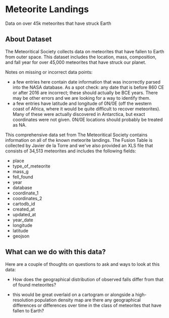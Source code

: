 # Meteorite Landings

Data on over 45k meteorites that have struck Earth

## About Dataset

The Meteoritical Society collects data on meteorites that have fallen to Earth from outer space. This dataset includes the location, mass, composition, and fall year for over 45,000 meteorites that have struck our planet.

Notes on missing or incorrect data points:

- a few entries here contain date information that was incorrectly parsed into the NASA database. As a spot check: any date that is before 860 CE or after 2016 are incorrect; these should actually be BCE years. There may be other errors and we are looking for a way to identify them.
- a few entries have latitude and longitude of 0N/0E (off the western coast of Africa, where it would be quite difficult to recover meteorites). Many of these were actually discovered in Antarctica, but exact coordinates were not given. 0N/0E locations should probably be treated as NA.

This comprehensive data set from The Meteoritical Society contains information on all of the known meteorite landings. The Fusion Table is collected by Javier de la Torre and we've also provided an XLS file that consists of 34,513 meteorites and includes the following fields:

- place
- type_of_meteorite
- mass_g
- fell_found
- year
- database
- coordinate_1
- coordinates_2
- cartodb_id
- created_at
- updated_at
- year_date
- longitude
- latitude
- geojson

## What can we do with this data?

Here are a couple of thoughts on questions to ask and ways to look at this data:

- How does the geographical distribution of observed falls differ from that of found meteorites?

- this would be great overlaid on a cartogram or alongside a high-resolution population density map are there any geographical differences or differences over time in the class of meteorites that have fallen to Earth?
